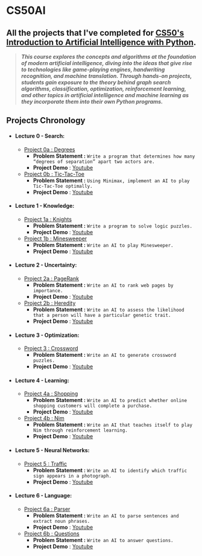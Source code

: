 # CS50AI

## All the projects that I've completed for [CS50's Introduction to Artificial Intelligence with Python](https://www.edx.org/course/cs50s-introduction-to-artificial-intelligence-with-python).

> ***This course explores the concepts and algorithms at the foundation of modern artificial intelligence, diving into the ideas that give rise to technologies like game-playing engines, handwriting recognition, and machine translation. Through hands-on projects, students gain exposure to the theory behind graph search algorithms, classification, optimization, reinforcement learning, and other topics in artificial intelligence and machine learning as they incorporate them into their own Python programs.***

## Projects Chronology
 - #### Lecture 0 -  Search:
    - [Project 0a : Degrees](https://cs50.harvard.edu/ai/projects/0/degrees/)
        - **Problem Statement :** `Write a program that determines how many “degrees of separation” apart two actors are.`
        - **Project Demo** : [Youtube](https://www.youtube.com/)
    - [Project 0b : Tic-Tac-Toe](https://cs50.harvard.edu/ai/projects/0/tictactoe/)
        - **Problem Statement :** `Using Minimax, implement an AI to play Tic-Tac-Toe optimally.`
        - **Project Demo** : [Youtube](https://www.youtube.com/)
  - #### Lecture 1 - Knowledge:
    - [Project 1a : Knights](https://cs50.harvard.edu/ai/projects/1/knights/)
        - **Problem Statement :** `Write a program to solve logic puzzles.`
        - **Project Demo** : [Youtube](https://www.youtube.com/)
    - [Project 1b : Minesweeper](https://cs50.harvard.edu/ai/projects/1/minesweeper/)
        - **Problem Statement :** `Write an AI to play Minesweeper.`
        - **Project Demo** : [Youtube](https://www.youtube.com/)
  - #### Lecture 2 - Uncertainty:
    - [Project 2a : PageRank](https://cs50.harvard.edu/ai/projects/2/pagerank/)
        - **Problem Statement :** `Write an AI to rank web pages by importance.`
        - **Project Demo** : [Youtube](https://www.youtube.com/)
    - [Project 2b : Heredity](https://cs50.harvard.edu/ai/projects/2/heredity/)
        - **Problem Statement :** `Write an AI to assess the likelihood that a person will have a particular genetic trait.`
        - **Project Demo** : [Youtube](https://www.youtube.com/)
  - #### Lecture 3 - Optimization:
    - [Project 3 : Crossword](https://cs50.harvard.edu/ai/projects/3/crossword/)
        - **Problem Statement :** `Write an AI to generate crossword puzzles.`
        - **Project Demo** : [Youtube](https://www.youtube.com/)
  - #### Lecture 4 - Learning:
    - [Project 4a : Shopping](https://cs50.harvard.edu/ai/projects/4/shopping/)
        - **Problem Statement :** `Write an AI to predict whether online shopping customers will complete a purchase.`
        - **Project Demo** : [Youtube](https://www.youtube.com/)
    - [Project 4b : Nim](https://cs50.harvard.edu/ai/projects/4/nim/)
        - **Problem Statement :** `Write an AI that teaches itself to play Nim through reinforcement learning.`
        - **Project Demo** : [Youtube](https://www.youtube.com/)
  - #### Lecture 5 - Neural Networks:
    - [Project 5 : Traffic](https://cs50.harvard.edu/ai/projects/5/traffic/)
        - **Problem Statement :** `Write an AI to identify which traffic sign appears in a photograph.`
        - **Project Demo** : [Youtube](https://www.youtube.com/)
  - #### Lecture 6 - Language:
    - [Project 6a : Parser](https://cs50.harvard.edu/ai/projects/6/parser/)
        - **Problem Statement :** `Write an AI to parse sentences and extract noun phrases.`
        - **Project Demo** : [Youtube](https://www.youtube.com/)
    - [Project 6b : Questions](https://cs50.harvard.edu/ai/projects/6/questions/)
        - **Problem Statement :** `Write an AI to answer questions.`
        - **Project Demo** : [Youtube](https://www.youtube.com/)
  
